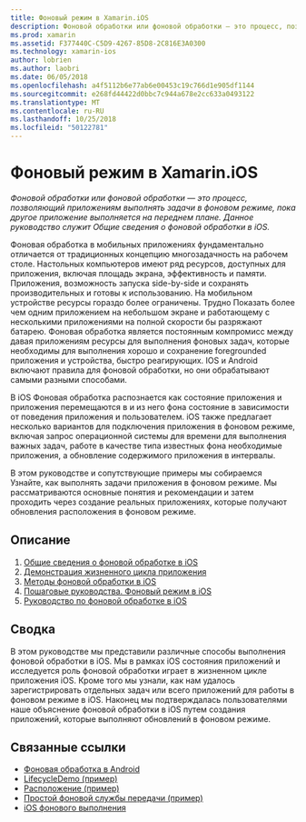 ```yaml
---
title: Фоновый режим в Xamarin.iOS
description: Фоновой обработки или фоновой обработки — это процесс, позволяющий приложениям выполнять задачи в фоновом режиме, пока другое приложение выполняется на переднем плане. Данное руководство служит Общие сведения о фоновой обработки в iOS.
ms.prod: xamarin
ms.assetid: F377440C-C5D9-4267-85D8-2C816E3A0300
ms.technology: xamarin-ios
author: lobrien
ms.author: laobri
ms.date: 06/05/2018
ms.openlocfilehash: a4f5112b6e77ab6e00453c19c766d1e905df1144
ms.sourcegitcommit: e268fd44422d0bbc7c944a678e2cc633a0493122
ms.translationtype: MT
ms.contentlocale: ru-RU
ms.lasthandoff: 10/25/2018
ms.locfileid: "50122781"
---
```

# <a name="backgrounding-in-xamarinios"></a>Фоновый режим в Xamarin.iOS

_Фоновой обработки или фоновой обработки — это процесс, позволяющий приложениям выполнять задачи в фоновом режиме, пока другое приложение выполняется на переднем плане. Данное руководство служит Общие сведения о фоновой обработки в iOS._

Фоновая обработка в мобильных приложениях фундаментально отличается от традиционных концепцию многозадачность на рабочем столе. Настольных компьютеров имеют ряд ресурсов, доступных для приложения, включая площадь экрана, эффективность и памяти. Приложения, возможность запуска side-by-side и сохранять производительных и готовы к использованию. На мобильном устройстве ресурсы гораздо более ограничены. Трудно Показать более чем одним приложением на небольшом экране и работающему с несколькими приложениями на полной скорости бы разряжают батарею. Фоновая обработка является постоянным компромисс между давая приложениям ресурсы для выполнения фоновых задач, которые необходимы для выполнения хорошо и сохранение foregrounded приложения и устройства, быстро реагирующих. IOS и Android включают правила для фоновой обработки, но они обрабатывают самыми разными способами.

В iOS Фоновая обработка распознается как состояние приложения и приложения перемещаются в и из него фона состояние в зависимости от поведения приложения и пользователем. iOS также предлагает несколько вариантов для подключения приложения в фоновом режиме, включая запрос операционной системы для времени для выполнения важных задач, работе в качестве типа известных фона необходимые приложения, а обновление содержимого приложения в интервалы.

В этом руководстве и сопутствующие примеры мы собираемся Узнайте, как выполнять задачи приложения в фоновом режиме. Мы рассматриваются основные понятия и рекомендации и затем проходить через создание реальных приложениях, которые получают обновления расположения в фоновом режиме.

## <a name="contents"></a>Описание

1.  [Общие сведения о фоновой обработке в iOS](~/ios/app-fundamentals/backgrounding/introduction-to-backgrounding-in-ios.md)
1.  [Демонстрация жизненного цикла приложения](~/ios/app-fundamentals/backgrounding/application-lifecycle-demo.md)
1.  [Методы фоновой обработки в iOS](~/ios/app-fundamentals/backgrounding/ios-backgrounding-techniques/index.md)
1.  [Пошаговые руководства. Фоновый режим в iOS](~/ios/app-fundamentals/backgrounding/ios-backgrounding-walkthroughs/index.md)
1.  [Руководство по фоновой обработке в iOS](~/ios/app-fundamentals/backgrounding/ios-backgrounding-guidance.md)

## <a name="summary"></a>Сводка

В этом руководстве мы представили различные способы выполнения фоновой обработки в iOS. Мы в рамках iOS состояния приложений и исследуется роль фоновой обработки играет в жизненном цикле приложения iOS. Кроме того мы узнали, как нам удалось зарегистрировать отдельных задач или всего приложений для работы в фоновом режиме в iOS. Наконец мы подтверждалась пользователями наше объяснение фоновой обработки в iOS путем создания приложений, которые выполняют обновлений в фоновом режиме.



## <a name="related-links"></a>Связанные ссылки

- [Фоновая обработка в Android](~/android/app-fundamentals/services/index.md)
- [LifecycleDemo (пример)](https://developer.xamarin.com/samples/monotouch/LifecycleDemo/)
- [Расположение (пример)](https://developer.xamarin.com/samples/monotouch/Location/)
- [Простой фоновой службы передачи (пример)](https://developer.xamarin.com/samples/monotouch/SimpleBackgroundTransfer/)
- [iOS фонового выполнения](https://developer.apple.com/library/ios/documentation/iPhone/Conceptual/iPhoneOSProgrammingGuide/BackgroundExecution/BackgroundExecution.html)

